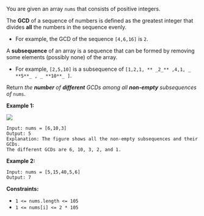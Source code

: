 You are given an array `nums` that consists of positive integers.

The **GCD** of a sequence of numbers is defined as the greatest integer that
divides **all** the numbers in the sequence evenly.

  * For example, the GCD of the sequence `[4,6,16]` is `2`.

A **subsequence** of an array is a sequence that can be formed by removing
some elements (possibly none) of the array.

  * For example, `[2,5,10]` is a subsequence of `[1,2,1, ** _2_** ,4,1, _ **5**_ , _ **10**_ ]`.

Return _the **number** of **different** GCDs among all **non-empty**
subsequences of_ `nums`.



**Example 1:**

![](https://assets.leetcode.com/uploads/2021/03/17/image-1.png)

    
    
    Input: nums = [6,10,3]
    Output: 5
    Explanation: The figure shows all the non-empty subsequences and their GCDs.
    The different GCDs are 6, 10, 3, 2, and 1.
    

**Example 2:**

    
    
    Input: nums = [5,15,40,5,6]
    Output: 7
    



**Constraints:**

  * `1 <= nums.length <= 105`
  * `1 <= nums[i] <= 2 * 105`


